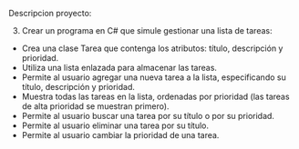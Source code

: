 Descripcion proyecto:

 3. Crear un programa en C# que simule gestionar una lista de tareas:

- Crea una clase Tarea que contenga los atributos: título, descripción y prioridad.
- Utiliza una lista enlazada para almacenar las tareas.
- Permite al usuario agregar una nueva tarea a la lista, especificando su título, descripción y prioridad.
- Muestra todas las tareas en la lista, ordenadas por prioridad (las tareas de alta prioridad se muestran primero).
- Permite al usuario buscar una tarea por su título o por su prioridad.
- Permite al usuario eliminar una tarea por su título.
- Permite al usuario cambiar la prioridad de una tarea.
